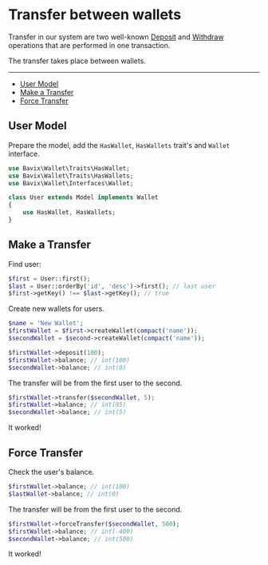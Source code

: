 # Transfer between wallets

Transfer in our system are two well-known [Deposit](deposit) and [Withdraw](withdraw) 
operations that are performed in one transaction.

The transfer takes place between wallets.

---

- [User Model](#user-model)
- [Make a Transfer](#make-a-transfer)
- [Force Transfer](#force-transfer)

<a name="user-model"></a>
## User Model

Prepare the model, add the `HasWallet`, `HasWallets` trait's and `Wallet` interface.

```php
use Bavix\Wallet\Traits\HasWallet;
use Bavix\Wallet\Traits\HasWallets;
use Bavix\Wallet\Interfaces\Wallet;

class User extends Model implements Wallet
{
    use HasWallet, HasWallets;
}
```

<a name="make-a-transfer"></a>
## Make a Transfer

Find user:

```php
$first = User::first(); 
$last = User::orderBy('id', 'desc')->first(); // last user
$first->getKey() !== $last->getKey(); // true
```

Create new wallets for users.
```php
$name = 'New Wallet';
$firstWallet = $first->createWallet(compact('name'));
$secondWallet = $second->createWallet(compact('name'));

$firstWallet->deposit(100);
$firstWallet->balance; // int(100)
$secondWallet->balance; // int(0)
```

The transfer will be from the first user to the second.

```php
$firstWallet->transfer($secondWallet, 5); 
$firstWallet->balance; // int(95)
$secondWallet->balance; // int(5)
```

It worked! 

<a name="force-transfer"></a>
## Force Transfer

Check the user's balance.

```php
$firstWallet->balance; // int(100)
$lastWallet->balance; // int(0)
```

The transfer will be from the first user to the second.

```php
$firstWallet->forceTransfer($secondWallet, 500); 
$firstWallet->balance; // int(-400)
$secondWallet->balance; // int(500)
```

It worked! 

